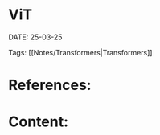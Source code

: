 
# ViT


DATE:  25-03-25


Tags: [[Notes/Transformers|Transformers]]

# References:




# Content:





